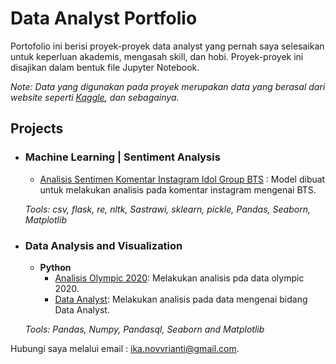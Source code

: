 # Data Analyst Portfolio
Portofolio ini berisi proyek-proyek data analyst yang pernah saya selesaikan untuk keperluan akademis, mengasah skill, dan hobi. 
Proyek-proyek ini disajikan dalam bentuk file Jupyter Notebook.


_Note: Data yang digunakan pada proyek merupakan data yang berasal dari website seperti [Kaggle](http://kaggle.com), dan sebagainya._

## Projects

- ### Machine Learning | Sentiment Analysis 

	- [Analisis Sentimen Komentar Instagram Idol Group BTS](https://github.com/ikanovrianti/Sentiment-Analysis-BTS) : Model dibuat untuk melakukan analisis pada komentar instagram mengenai BTS.

	_Tools: csv, flask, re, nltk, Sastrawi, sklearn, pickle, Pandas, Seaborn, Matplotlib_ 

- ### Data Analysis and Visualization
	- __Python__
		- [Analisis Olympic 2020](https://github.com/ikanovrianti/Data-Analyst-Portfolio/tree/main/Olympics%202020): Melakukan analisis pda data olympic 2020.
		- [Data Analyst](https://github.com/ikanovrianti/Data-Analyst-Portfolio/blob/main/DA/DA.ipynb): Melakukan analisis pada data mengenai bidang Data Analyst.
		
	_Tools: Pandas, Numpy, Pandasql, Seaborn and Matplotlib_

Hubungi saya melalui email : ika.novvrianti@gmail.com. 
   
